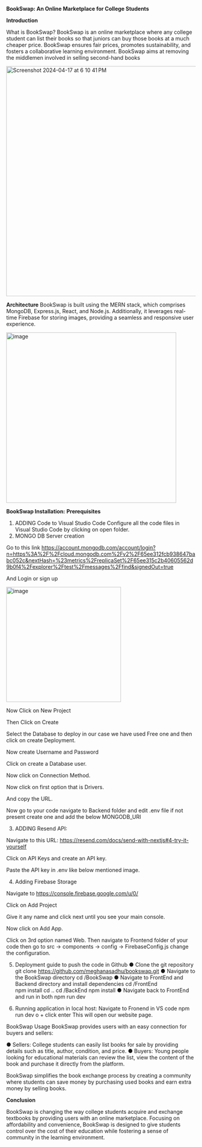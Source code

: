 **BookSwap: An Online Marketplace for College Students**

**Introduction**

What is BookSwap?
BookSwap is an online marketplace where any college student can list their books so that juniors can buy those books at a much cheaper price.
BookSwap ensures fair prices, promotes sustainability, and fosters a collaborative learning environment.
BookSwap aims at removing the middlemen involved in selling second-hand books

<img width="610" alt="Screenshot 2024-04-17 at 6 10 41 PM" src="https://github.com/meghanasadhu/bookswap/assets/158526030/1449db3a-181e-4fa5-87e0-a7507962b69b">
 


**Architecture**
BookSwap is built using the MERN stack, which comprises MongoDB, Express.js, React, and Node.js. Additionally, it leverages real-time Firebase for storing images, providing a seamless and responsive user experience.


<img width="452" alt="image" src="https://github.com/meghanasadhu/bookswap/assets/158526030/02ec1e1f-fce6-4c23-b6a2-01230068e6cb">


 

**BookSwap Installation:**
**Prerequisites**
1. ADDING Code to Visual Studio Code
Configure all the code files in Visual Studio Code by clicking on open folder.
2. MONGO DB Server creation 

Go to this link 
https://account.mongodb.com/account/login?n=https%3A%2F%2Fcloud.mongodb.com%2Fv2%2F65ee312fcb938647babc052c&nextHash=%23metrics%2FreplicaSet%2F65ee315c2b40605562d9b0f4%2Fexplorer%2Ftest%2Fmessages%2Ffind&signedOut=true
 
And Login or sign up

<img width="305" alt="image" src="https://github.com/meghanasadhu/bookswap/assets/158526030/a5338bb3-df87-4d71-8e97-2d0892dcbddb">
  
Now Click on New Project

Then Click on Create
 


Select the Database to deploy in our case we have used Free one and then click on create Deployment.

 

Now create Username and Password
 
Click on create a Database user.

Now click on Connection Method.

Now click on first option that is Drivers.

And copy the URL.

Now go to your code navigate to Backend folder and edit .env file if not present create one and add the below MONGODB_URI

 

3. ADDING Resend API:

Navigate to this URL: https://resend.com/docs/send-with-nextjs#4-try-it-yourself

Click on API Keys and create an API key.
 

Paste the API key in .env like below mentioned image.

 

4. Adding Firebase Storage

Navigate to https://console.firebase.google.com/u/0/

Click on Add Project

Give it any name and click next until you see your main console.

Now click on Add App.

 

Click on 3rd option named Web.
Then navigate to Frontend folder of your code then go to src -> components -> config -> FirebaseConfig.js change the configuration.

5. Deployment guide to push the code in Github
●	Clone the git repository
             git clone https://github.com/meghanasadhu/bookswap.git
●	Navigate to the BookSwap directory 
	cd /BookSwap
●	Navigate to FrontEnd and Backend directory and install dependencies	
cd /FrontEnd  
npm install
cd ..
cd /BackEnd
npm install
●	Navigate back to FrontEnd and run in both 
                                                         npm run dev


6. Running application in local host:
Navigate to Fronend in VS code
                npm run dev
                o + click enter 
This will open our website page.

BookSwap Usage
BookSwap provides users with an easy connection for buyers and sellers:

●	Sellers: College students can easily list books for sale by providing details such as title, author, condition, and price.
●	Buyers: Young people looking for educational materials can review the list, view the content of the book and purchase it directly from the platform.

BookSwap simplifies the book exchange process by creating a community where students can save money by purchasing used books and earn extra money by selling books.

**Conclusion**

BookSwap is changing the way college students acquire and exchange textbooks by providing users with an online marketplace. Focusing on affordability and convenience, BookSwap is designed to give students control over the cost of their education while fostering a sense of community in the learning environment.










      


